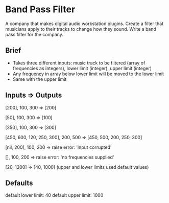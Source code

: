 # Band Pass Filter

A company that makes digital audio workstation plugins. Create a filter that musicians apply to their tracks to change how they sound. Write a band pass filter for the company.

## Brief

- Takes three different inputs: music track to be filtered (array of frequencies as integers), lower limit (integer), upper limit (integer)
- Any frequency in array below lower limit will be moved to the lower limit
- Same with the upper limit

## Inputs => Outputs

[200], 100, 300 => [200]

[50], 100, 300 => [100]

[350], 100, 300 => [300]

[450, 600, 120, 250, 300], 200, 500 => [450, 500, 200, 250, 300]

[nil, 200], 100, 200 => raise error: 'input corrupted'

[], 100, 200 => raise error: 'no frequencies supplied'

[20, 1200] => [40, 1000] (upper and lower limits used default values)

## Defaults

default lower limit: 40
default upper limit: 1000
